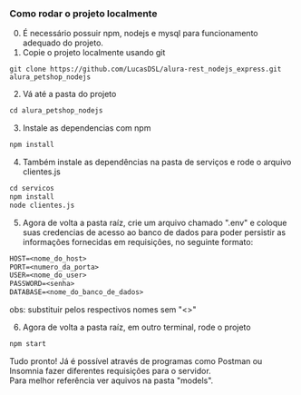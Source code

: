 ### Como rodar o projeto localmente

0. É necessário possuir npm, nodejs e mysql para funcionamento adequado do projeto.
1. Copie o projeto localmente usando git

```git
git clone https://github.com/LucasDSL/alura-rest_nodejs_express.git alura_petshop_nodejs
```

2. Vá até a pasta do projeto

```txt
cd alura_petshop_nodejs
```

3. Instale as dependencias com npm

```txt
npm install
```

4. Também instale as dependências na pasta de serviços e rode o arquivo clientes.js

```txt
cd servicos
npm install
node clientes.js
```

5. Agora de volta a pasta raíz, crie um arquivo chamado ".env" e coloque suas credencias de acesso ao banco de dados para poder persistir as informações fornecidas em requisições, no seguinte formato:

```txt
HOST=<nome_do_host>
PORT=<numero_da_porta>
USER=<nome_do_user>
PASSWORD=<senha>
DATABASE=<nome_do_banco_de_dados>
```

obs: substituir pelos respectivos nomes sem "<>"

6. Agora de volta a pasta raíz, em outro terminal, rode o projeto

```txt
npm start
```
Tudo pronto! Já é possível através de programas como Postman ou Insomnia fazer diferentes requisições para o servidor. \
Para melhor referência ver aquivos na pasta "models".
